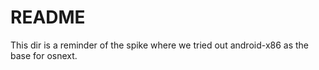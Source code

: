 README
======
This dir is a reminder of the spike where we tried out android-x86 as the base for osnext.
